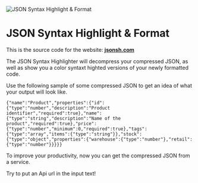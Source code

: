 ![JSON Syntax Highlight & Format](http://jsonsh.com/img/logo.png)

JSON Syntax Highlight & Format
==

This is the source code for the website: **<a href="http://jsonsh.com">jsonsh.com</a>**

The JSON Syntax Highlighter will decompress your compressed JSON, as well as show you a color syntaxt highted versions of your newly formatted code.

Use the following sample of some compressed JSON to get an idea of what your output will look like.

	{"name":"Product","properties":{"id":{"type":"number","description":"Product identifier","required":true},"name":{"type":"string","description":"Name of the product","required":true},"price":{"type":"number","minimum":0,"required":true},"tags":{"type":"array","items":{"type":"string"}},"stock":{"type":"object","properties":{"warehouse":{"type":"number"},"retail":{"type":"number"}}}}}


To improve your productivity, now you can get the compressed JSON from a service. 

Try to put an Api url in the input text!